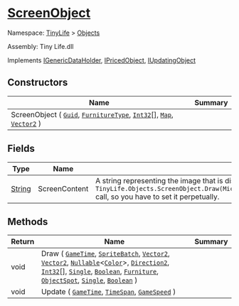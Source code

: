 # [ScreenObject](./ScreenObject.md)

Namespace: [TinyLife]() > [Objects]()

Assembly: Tiny Life.dll

Implements [IGenericDataHolder](./ScreenObject.md), [IPricedObject](./../World/IPricedObject.md), [IUpdatingObject](./IUpdatingObject.md)


## Constructors

| Name | Summary | 
| --- | --- | 
| ScreenObject ( [`Guid`](https://docs.microsoft.com/en-us/dotnet/api/System.Guid), [`FurnitureType`](./FurnitureType.md), [`Int32`](https://docs.microsoft.com/en-us/dotnet/api/System.Int32)[], [`Map`](./../World/Map.md), [`Vector2`](./ScreenObject.md) ) |  | 


## Fields

| Type | Name | Summary | 
| --- | --- | --- | 
| [String](https://docs.microsoft.com/en-us/dotnet/api/System.String) | ScreenContent | A string representing the image that is displayed on this object's screen.  This field's value will have "Screen" prepended to it and all furniture `MLEM.Data.DataTextureAtlas` instances that are registered will be searched for the image.  This value resets every `TinyLife.Objects.ScreenObject.Draw(Microsoft.Xna.Framework.GameTime,Microsoft.Xna.Framework.Graphics.SpriteBatch,Microsoft.Xna.Framework.Vector2,Microsoft.Xna.Framework.Vector2,System.Nullable{Microsoft.Xna.Framework.Color},MLEM.Misc.Direction2,System.Int32[],System.Single,System.Boolean,TinyLife.Objects.Furniture,TinyLife.Objects.ObjectSpot,System.Single,System.Boolean)` call, so you have to set it perpetually. | 


## Methods

| Return | Name | Summary | 
| --- | --- | --- | 
| void | Draw ( [`GameTime`](./ScreenObject.md), [`SpriteBatch`](./ScreenObject.md), [`Vector2`](./ScreenObject.md), [`Vector2`](./ScreenObject.md), [`Nullable`](https://docs.microsoft.com/en-us/dotnet/api/System.Nullable-1)\<[`Color`](./ScreenObject.md)>, [`Direction2`](./ScreenObject.md), [`Int32`](https://docs.microsoft.com/en-us/dotnet/api/System.Int32)[], [`Single`](https://docs.microsoft.com/en-us/dotnet/api/System.Single), [`Boolean`](https://docs.microsoft.com/en-us/dotnet/api/System.Boolean), [`Furniture`](./Furniture.md), [`ObjectSpot`](./ObjectSpot.md), [`Single`](https://docs.microsoft.com/en-us/dotnet/api/System.Single), [`Boolean`](https://docs.microsoft.com/en-us/dotnet/api/System.Boolean) ) |  | 
| void | Update ( [`GameTime`](./ScreenObject.md), [`TimeSpan`](https://docs.microsoft.com/en-us/dotnet/api/System.TimeSpan), [`GameSpeed`](./../GameSpeed.md) ) |  | 



